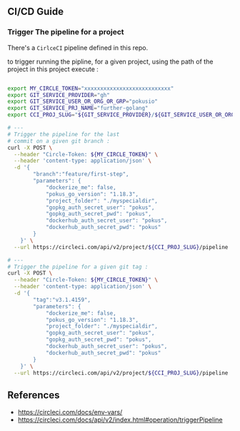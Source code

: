 ## CI/CD Guide


### Trigger The pipeline for a project


There's a `CirlceCI` pipeline defined in this repo.

to trigger running the pipline, for a given project, using the path of the project in this project execute : 

```bash

export MY_CIRCLE_TOKEN="xxxxxxxxxxxxxxxxxxxxxxxxxxx"
export GIT_SERVICE_PROVIDER="gh"
export GIT_SERVICE_USER_OR_ORG_OR_GRP="pokusio"
export GIT_SERVICE_PRJ_NAME="further-golang"
export CCI_PROJ_SLUG="${GIT_SERVICE_PROVIDER}/${GIT_SERVICE_USER_OR_ORG_OR_GRP}/${GIT_SERVICE_PRJ_NAME}"

# ---
# Trigger the pipeline for the last
# commit on a given git branch :
curl -X POST \
  --header "Circle-Token: ${MY_CIRCLE_TOKEN}" \
  --header 'content-type: application/json' \
  -d '{
        "branch":"feature/first-step",
        "parameters": {
            "dockerize_me": false,
            "pokus_go_version": "1.18.3",
            "project_folder": "./myspecialdir",
            "gopkg_auth_secret_user": "pokus",
            "gopkg_auth_secret_pwd": "pokus",
            "dockerhub_auth_secret_user": "pokus",
            "dockerhub_auth_secret_pwd": "pokus"
        }
    }' \
  --url https://circleci.com/api/v2/project/${CCI_PROJ_SLUG}/pipeline

# ---
# Trigger the pipeline for a given git tag :
curl -X POST \
  --header "Circle-Token: ${MY_CIRCLE_TOKEN}" \
  --header 'content-type: application/json' \
  -d '{
        "tag":"v3.1.4159",
        "parameters": {
            "dockerize_me": false,
            "pokus_go_version": "1.18.3",
            "project_folder": "./myspecialdir",
            "gopkg_auth_secret_user": "pokus",
            "gopkg_auth_secret_pwd": "pokus",
            "dockerhub_auth_secret_user": "pokus",
            "dockerhub_auth_secret_pwd": "pokus"
        }
    }' \
  --url https://circleci.com/api/v2/project/${CCI_PROJ_SLUG}/pipeline


```




## References

* https://circleci.com/docs/env-vars/
* https://circleci.com/docs/api/v2/index.html#operation/triggerPipeline